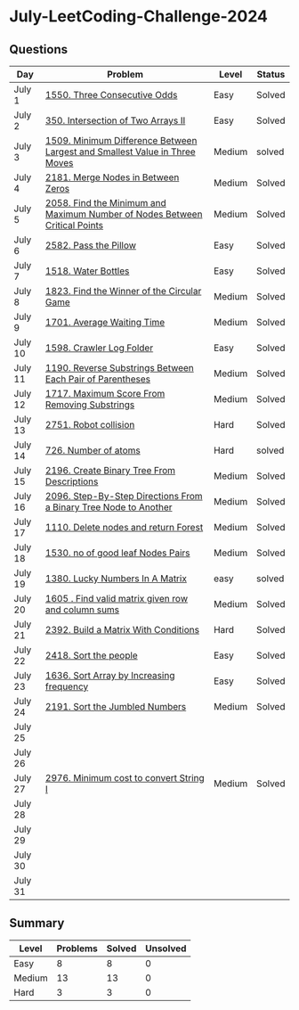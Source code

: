 # July-LeetCoding-Challenge-2024

## Questions
| Day | Problem | Level | Status |
| --- | --- | --- | --- |
| July 1 | [1550. Three Consecutive Odds](https://leetcode.com/problems/three-consecutive-odds/) | Easy | Solved |
| July 2 | [350. Intersection of Two Arrays II](https://leetcode.com/problems/intersection-of-two-arrays-ii/) | Easy | Solved |
| July 3 | [1509. Minimum Difference Between Largest and Smallest Value in Three Moves](https://leetcode.com/problems/minimum-difference-between-largest-and-smallest-value-in-three-moves/) | Medium | solved |
| July 4 | [2181. Merge Nodes in Between Zeros](https://leetcode.com/problems/merge-nodes-in-between-zeros/) | Medium | Solved |
| July 5 | [2058. Find the Minimum and Maximum Number of Nodes Between Critical Points](https://leetcode.com/problems/find-the-minimum-and-maximum-number-of-nodes-between-critical-points/) | Medium | Solved |
| July 6 | [2582. Pass the Pillow](https://leetcode.com/problems/pass-the-pillow/) | Easy | Solved |
| July 7 | [1518. Water Bottles](https://leetcode.com/problems/water-bottles/) | Easy | Solved |
| July 8 | [1823. Find the Winner of the Circular Game](https://leetcode.com/problems/find-the-winner-of-the-circular-game/) | Medium | Solved |
| July 9 | [1701. Average Waiting Time](https://leetcode.com/problems/average-waiting-time/) | Medium | Solved |
| July 10 | [1598. Crawler Log Folder](https://leetcode.com/problems/crawler-log-folder/) | Easy | Solved |
| July 11 | [1190. Reverse Substrings Between Each Pair of Parentheses](https://leetcode.com/problems/reverse-substrings-between-each-pair-of-parentheses/) | Medium | Solved |
| July 12 | [1717. Maximum Score From Removing Substrings](https://leetcode.com/problems/maximum-score-from-removing-substrings/) | Medium | Solved |
| July 13 | [2751. Robot collision](https://leetcode.com/problems/robot-collisions/) | Hard | Solved |   
| July 14 | [726. Number of atoms](https://leetcode.com/problems/number-of-atoms/) | Hard | solved |
| July 15 | [2196. Create Binary Tree From Descriptions](https://leetcode.com/problems/create-binary-tree-from-descriptions/) | Medium | Solved |
| July 16 | [2096. Step-By-Step Directions From a Binary Tree Node to Another](https://leetcode.com/problems/step-by-step-directions-from-a-binary-tree-node-to-another/) | Medium | Solved |
| July 17 | [1110. Delete nodes and return Forest](https://leetcode.com/problems/delete-nodes-and-return-forest/description/) | Medium | Solved |
| July 18 | [1530. no of good leaf Nodes Pairs](https://leetcode.com/problems/number-of-good-leaf-nodes-pairs/) | Medium | Solved |
| July 19 | [1380. Lucky Numbers In A Matrix](https://leetcode.com/problems/lucky-numbers-in-a-matrix/) | easy | solved |
| July 20 | [1605 . Find valid matrix given row and column sums](https://leetcode.com/problems/find-valid-matrix-given-row-and-column-sums/) | Medium | Solved |
| July 21 | [2392. Build a Matrix With Conditions](https://leetcode.com/problems/build-a-matrix-with-conditions/) | Hard | Solved |
| July 22 | [2418. Sort the people](https://leetcode.com/problems/sort-the-people/) | Easy | Solved |
| July 23 | [1636. Sort Array by Increasing frequency](https://leetcode.com/problems/sort-array-by-increasing-frequency/) | Easy | Solved |
| July 24 | [2191. Sort the Jumbled Numbers](https://leetcode.com/problems/sort-the-jumbled-numbers/) | Medium | Solved |
| July 25 | []() |  |  |
| July 26 | []() |  |  |
| July 27 | [2976. Minimum cost to convert String I](https://leetcode.com/problems/minimum-cost-to-convert-string-i/description/) | Medium | Solved |
| July 28 | []() |  |  |
| July 29 | []() |  |  |
| July 30 | []() |  |  |
| July 31 | []() |  |  |


## Summary
| Level  | Problems | Solved | Unsolved |
| ---    | --- | --- | --- |
| Easy   | 8 | 8 | 0 |
| Medium | 13 | 13 | 0 |
| Hard   | 3 | 3 | 0 |
